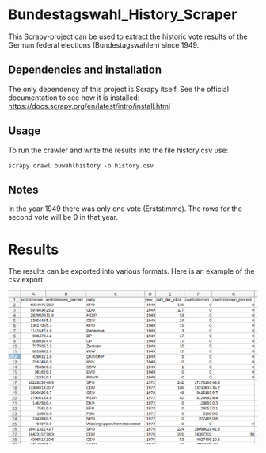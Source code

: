 # Bundestagswahl_History_Scraper
This Scrapy-project can be used to extract the historic vote results of the German federal elections (Bundestagswahlen) since 1949.

## Dependencies and installation
The only dependency of this project is Scrapy itself. See the official documentation to see how it is installed:
https://docs.scrapy.org/en/latest/intro/install.html

## Usage
To run the crawler and write the results into the file history.csv use:

    scrapy crawl buwahlhistory -o history.csv

## Notes
In the year 1949 there was only one vote (Erststimme). The rows for the second vote will be 0 in that year.

# Results
The results can be exported into various formats. Here is an example of the csv export:

![csv result example](readme_example.png)
